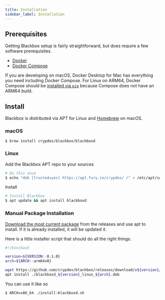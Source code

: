 ```yaml
---
title: Installation
sidebar_label: Installation
---
```


## Prerequisites

Getting Blackbox setup is fairly straightforward, but does require a few software prerequisites.

- [Docker](https://docs.docker.com/docker-for-mac/install/)
- [Docker Compose](https://docs.docker.com/compose/install/)

If you are developing on macOS, Docker Desktop for Mac has everything you need including Docker Compose. For Linux on ARM64, Docker Compose should be [installed via `pip`](https://docs.docker.com/compose/install/#install-using-pip) because Compose does not have an ARM64 build.

## Install

Blackbox is distributed via APT for Linux and [Homebrew](https://brew.sh/) on macOS.

### macOS

```shell
$ brew install crypdex/blackbox/blackboxd
```

### Linux

Add the Blackbox APT repo to your sources

```bash
# Do this once
$ echo "deb [trusted=yes] https://apt.fury.io/crypdex/ /" > /etc/apt/sources.list.d/fury.list
```

Install

```bash
# Install Blackbox
$ apt update && apt install blackboxd
```

### Manual Package Installation

[Download the most current package](https://github.com/crypdex/blackbox/releases) from the releases and use apt to install. If it is already installed, it will be updated it.

Here is a little installer script that should do all the right things.

```bash
#!/bin/bash

version=${VERSION:-0.1.0}
arch=${ARCH:-arm64v8}

wget https://github.com/crypdex/blackbox/releases/download/v${version}/blackboxd_${version}_linux_${arch}.deb
apt install ./blackboxd_${version}_linux_${arch}.deb
```

You can use it like so

```shell
$ ARCH=x86_64 ./install-blackboxd.sh
```
